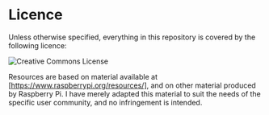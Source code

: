 # Licence

Unless otherwise specified, everything in this repository is covered by the following licence:

![Creative Commons License](http://i.creativecommons.org/l/by-sa/4.0/88x31.png)

Resources are based on material available at [https://www.raspberrypi.org/resources/], and on other material produced by Raspberry Pi. I have merely adapted this material to suit the needs of the specific user community, and no infringement is intended. 
